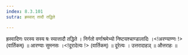 ```yaml
---
index: 8.3.101
sutra: ह्रस्वात् तादौ तद्धिते

---
```

 ह्रस्वादिणः परस्य सस्य षः स्यात्तादौ तद्धिते । निर्गतो वर्णाश्रमेभ्यो निष्टयश्चाण्डालादिः ।<!अरण्याण्णः !> (वार्तिकम्) ॥ आरण्याः सुमनसः ।<!दूरादेत्यः !> (वार्तिकम्) ॥ दूरेत्यः । उत्तरादाहञ् ॥ औत्तराहः ॥